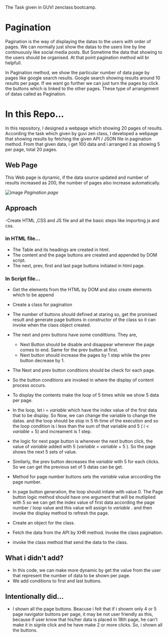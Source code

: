 
The Task given in GUVI zenclass bootcamp. 
# Pagination
Pagination is the way of displaying the datas to the users with order of pages. We can normally just show the datas to the users line by line continuously like social media posts. But Sometime the data that showing to the users should be organised. At that point pagination method will br helpfull. 

In Pagination method, we show the particular number of data page by pages like google search results. Google search showing results around 10 results per page. If we want go further we can just turn the pages by click the buttons which is linked to the other pages. These type of arrangement of datas called as Pagination.

# In this Repo...

In this repository, I designed a webpage which showing 20 pages of results. According the task which given by guvi zen class, I developed a webpage that showing results by fetching the given API / JSON file in pagination method. From that given data, i get 100 data and i arranged it as showing 5 per page, total 20 pages. 

## Web Page

This Web page is dynamic, if the data source updated and number of results increased as 200, the number of pages also increase automatically. 

![image](https://user-images.githubusercontent.com/84026483/135099457-5b90b134-045e-4d80-9652-e914ff3f23fd.png)
 _Pagination page_



## Approach
-Create HTML ,CSS and JS file and all the basic steps like importing js and css.

### in HTML file...
- The Table and its headings are created in html.
- The content and the page buttons are created and appended by DOM script.
- The next, prev, first and last page buttons initiated in html page.

### In Script file...
- Get the elements from the HTML by DOM and also create elements which to be append
- Create a class for pagination
- The number of buttons should defined at staring so, get the promised result and generate page buttons in constructor of the class so it can invoke when the class object created.
- The next and prev buttons have some condittions. They are,
  - Next Button should be disable and disappear whenever the page comes to end. Same for the prev button at first.
  - Next button should increase the pages by 1 step while the prev button decrease by 1.
- The Next and prev button conditions should be check for each page.
- So the button conditions are invoked in where the display of content process occurs.
- To display the contents make the loop of 5 times while we show 5 data per page.
- In the loop, let i = _variable_ which have the index value of the first data that to be display. So Now, we can change the variable to change the datas. and the loop should be stop in 5 th time of the execution and so the loop condition is i less than the sum of that variable and 5 ( i < _variable_ + 5) and increament is 1 step.
- the logic for next page button is whenever the next button click, the value of _variable_ added with 5 (_variable_ = _variable_ + 5 ). So the page shows the next 5 sets of value.
- Similarly, the prev button decreases the _variable_ with 5 for each clicks. So we can get the previous set of 5 datas can be get.
- Method for page number buttons sets the _variable_ value arccording the page number. 
- In page button generation, the loop should initate with value 0. The Page button logic method should have one argument that will be mutliplied with 5 so we can get the index value of first data according the page number / loop value and this value will assign to _variable_  . and then invoke the display method to refresh the page.

- Create an object for the class.
- Fetch the data from the API by XHR method. Invoke the class pagination.
- invoke the class method that send the data to the class.

## What i didn't add?
- In this code, we can make more dynamic by get the value from the user that represent the number of data to be shown per page.
- We add conditions to first and last buttons.

## Intentionally did...
- I shown all the page buttons. Beacuse i felt that if i showm only 4 or 5 page navigator buttons per page, it may be not user friendly as this, because if user know that his/her data is placed in 18th page, he can't make it in signle click and he have make 2 or more clicks. So, i shown all the buttons.







